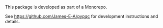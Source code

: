 This package is developed as part of a Monorepo.

See https://github.com/James-E-A/pypqc for development instructions and details.